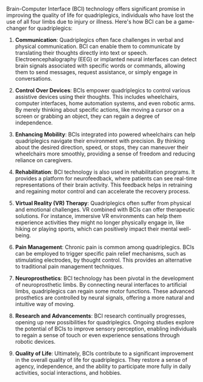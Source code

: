 Brain-Computer Interface (BCI) technology offers significant promise in improving the quality of life for quadriplegics, individuals who have lost the use of all four limbs due to injury or illness. Here's how BCI can be a game-changer for quadriplegics:

1. **Communication**: Quadriplegics often face challenges in verbal and physical communication. BCI can enable them to communicate by translating their thoughts directly into text or speech. Electroencephalography (EEG) or implanted neural interfaces can detect brain signals associated with specific words or commands, allowing them to send messages, request assistance, or simply engage in conversations.

2. **Control Over Devices**: BCIs empower quadriplegics to control various assistive devices using their thoughts. This includes wheelchairs, computer interfaces, home automation systems, and even robotic arms. By merely thinking about specific actions, like moving a cursor on a screen or grabbing an object, they can regain a degree of independence.

3. **Enhancing Mobility**: BCIs integrated into powered wheelchairs can help quadriplegics navigate their environment with precision. By thinking about the desired direction, speed, or stops, they can maneuver their wheelchairs more smoothly, providing a sense of freedom and reducing reliance on caregivers.

4. **Rehabilitation**: BCI technology is also used in rehabilitation programs. It provides a platform for neurofeedback, where patients can see real-time representations of their brain activity. This feedback helps in retraining and regaining motor control and can accelerate the recovery process.

5. **Virtual Reality (VR) Therapy**: Quadriplegics often suffer from physical and emotional challenges. VR combined with BCIs can offer therapeutic solutions. For instance, immersive VR environments can help them experience activities they might no longer physically engage in, like hiking or playing sports, which can positively impact their mental well-being.

6. **Pain Management**: Chronic pain is common among quadriplegics. BCIs can be employed to trigger specific pain relief mechanisms, such as stimulating electrodes, by thought control. This provides an alternative to traditional pain management techniques.

7. **Neuroprosthetics**: BCI technology has been pivotal in the development of neuroprosthetic limbs. By connecting neural interfaces to artificial limbs, quadriplegics can regain some motor functions. These advanced prosthetics are controlled by neural signals, offering a more natural and intuitive way of moving.

8. **Research and Advancements**: BCI research continually progresses, opening up new possibilities for quadriplegics. Ongoing studies explore the potential of BCIs to improve sensory perception, enabling individuals to regain a sense of touch or even experience sensations through robotic devices.

9. **Quality of Life**: Ultimately, BCIs contribute to a significant improvement in the overall quality of life for quadriplegics. They restore a sense of agency, independence, and the ability to participate more fully in daily activities, social interactions, and hobbies.
